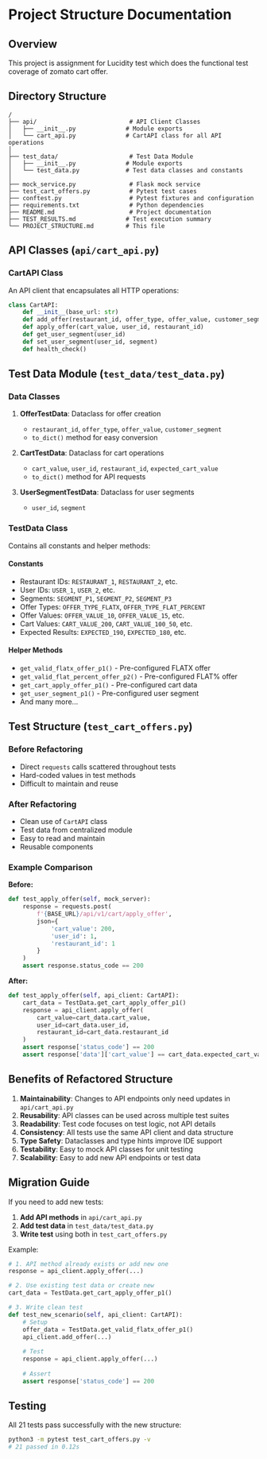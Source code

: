# Project Structure Documentation

## Overview

This project is assignment for Lucidity test which does the functional test coverage of zomato cart offer. 

## Directory Structure

```
/
├── api/                          # API Client Classes
│   ├── __init__.py              # Module exports
│   └── cart_api.py              # CartAPI class for all API operations
│
├── test_data/                    # Test Data Module
│   ├── __init__.py              # Module exports
│   └── test_data.py             # Test data classes and constants
│
├── mock_service.py               # Flask mock service
├── test_cart_offers.py           # Pytest test cases
├── conftest.py                   # Pytest fixtures and configuration
├── requirements.txt              # Python dependencies
├── README.md                     # Project documentation
├── TEST_RESULTS.md              # Test execution summary
└── PROJECT_STRUCTURE.md         # This file
```

## API Classes (`api/cart_api.py`)

### CartAPI Class

An API client that encapsulates all HTTP operations:

```python
class CartAPI:
    def __init__(base_url: str)
    def add_offer(restaurant_id, offer_type, offer_value, customer_segment)
    def apply_offer(cart_value, user_id, restaurant_id)
    def get_user_segment(user_id)
    def set_user_segment(user_id, segment)
    def health_check()
```

## Test Data Module (`test_data/test_data.py`)

### Data Classes

1. **OfferTestData**: Dataclass for offer creation
   - `restaurant_id`, `offer_type`, `offer_value`, `customer_segment`
   - `to_dict()` method for easy conversion

2. **CartTestData**: Dataclass for cart operations
   - `cart_value`, `user_id`, `restaurant_id`, `expected_cart_value`
   - `to_dict()` method for API requests

3. **UserSegmentTestData**: Dataclass for user segments
   - `user_id`, `segment`

### TestData Class

Contains all constants and helper methods:

#### Constants
- Restaurant IDs: `RESTAURANT_1`, `RESTAURANT_2`, etc.
- User IDs: `USER_1`, `USER_2`, etc.
- Segments: `SEGMENT_P1`, `SEGMENT_P2`, `SEGMENT_P3`
- Offer Types: `OFFER_TYPE_FLATX`, `OFFER_TYPE_FLAT_PERCENT`
- Offer Values: `OFFER_VALUE_10`, `OFFER_VALUE_15`, etc.
- Cart Values: `CART_VALUE_200`, `CART_VALUE_100_50`, etc.
- Expected Results: `EXPECTED_190`, `EXPECTED_180`, etc.

#### Helper Methods
- `get_valid_flatx_offer_p1()` - Pre-configured FLATX offer
- `get_valid_flat_percent_offer_p2()` - Pre-configured FLAT% offer
- `get_cart_apply_offer_p1()` - Pre-configured cart data
- `get_user_segment_p1()` - Pre-configured user segment
- And many more...

## Test Structure (`test_cart_offers.py`)

### Before Refactoring
- Direct `requests` calls scattered throughout tests
- Hard-coded values in test methods
- Difficult to maintain and reuse

### After Refactoring
- Clean use of `CartAPI` class
- Test data from centralized module
- Easy to read and maintain
- Reusable components

### Example Comparison

**Before:**
```python
def test_apply_offer(self, mock_server):
    response = requests.post(
        f'{BASE_URL}/api/v1/cart/apply_offer',
        json={
            'cart_value': 200,
            'user_id': 1,
            'restaurant_id': 1
        }
    )
    assert response.status_code == 200
```

**After:**
```python
def test_apply_offer(self, api_client: CartAPI):
    cart_data = TestData.get_cart_apply_offer_p1()
    response = api_client.apply_offer(
        cart_value=cart_data.cart_value,
        user_id=cart_data.user_id,
        restaurant_id=cart_data.restaurant_id
    )
    assert response['status_code'] == 200
    assert response['data']['cart_value'] == cart_data.expected_cart_value
```

## Benefits of Refactored Structure

1. **Maintainability**: Changes to API endpoints only need updates in `api/cart_api.py`
2. **Reusability**: API classes can be used across multiple test suites
3. **Readability**: Test code focuses on test logic, not API details
4. **Consistency**: All tests use the same API client and data structure
5. **Type Safety**: Dataclasses and type hints improve IDE support
6. **Testability**: Easy to mock API classes for unit testing
7. **Scalability**: Easy to add new API endpoints or test data

## Migration Guide

If you need to add new tests:

1. **Add API methods** in `api/cart_api.py`
2. **Add test data** in `test_data/test_data.py`
3. **Write test** using both in `test_cart_offers.py`

Example:
```python
# 1. API method already exists or add new one
response = api_client.apply_offer(...)

# 2. Use existing test data or create new
cart_data = TestData.get_cart_apply_offer_p1()

# 3. Write clean test
def test_new_scenario(self, api_client: CartAPI):
    # Setup
    offer_data = TestData.get_valid_flatx_offer_p1()
    api_client.add_offer(...)
    
    # Test
    response = api_client.apply_offer(...)
    
    # Assert
    assert response['status_code'] == 200
```

## Testing

All 21 tests pass successfully with the new structure:

```bash
python3 -m pytest test_cart_offers.py -v
# 21 passed in 0.12s
```

